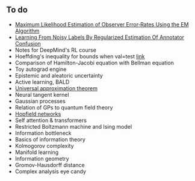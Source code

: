 To do
-------------------------------------------------------------------------------
* [Maximum Likelihood Estimation of Observer Error‐Rates Using the EM Algorithm](https://www.semanticscholar.org/paper/Maximum-Likelihood-Estimation-of-Observer-Using-the-Dawid-Skene/c80c7ab615b2fad5148a7848dbdd26a2dc50dd3d)
* [Learning From Noisy Labels By Regularized Estimation Of Annotator Confusion](https://arxiv.org/abs/1902.03680)
* Notes for DeepMind's RL course
* Hoeffding's inequality for bounds when val=test [link](https://people.orie.cornell.edu/mru8/orie4741/lectures/generalization.pdf)
* Comparison of Hamilton-Jacobi equation with Bellman equation
* Toy autograd engine
* Epistemic and aleatoric uncertainty
* Active learning, BALD
* [Universal approximation theorem](https://en.wikipedia.org/wiki/Universal_approximation_theorem)
* Neural tangent kernel
* Gaussian processes
* Relation of GPs to quantum field theory
* [Hopfield networks](https://arxiv.org/abs/2008.02217)
* Self attention & transformers
* Restricted Boltzmann machine and Ising model
* Information bottleneck
* Basics of information theory
* Kolmogorov complexity
* Manifold learning
* Information geometry
* Gromov-Hausdorff distance
* Complex analysis eye candy
